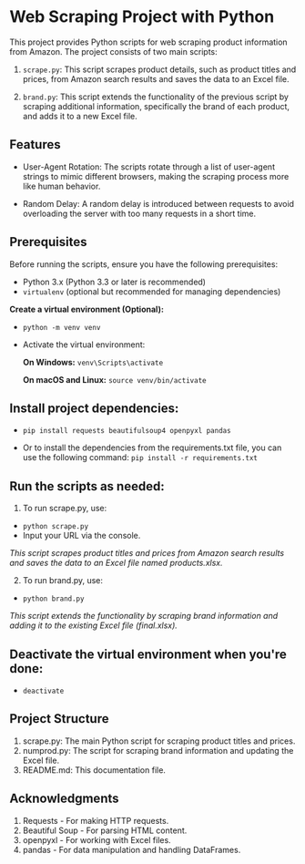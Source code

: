 # Web Scraping Project with Python

This project provides Python scripts for web scraping product information from Amazon. The project consists of two main scripts:

1. `scrape.py`: This script scrapes product details, such as product titles and prices, from Amazon search results and saves the data to an Excel file.

2. `brand.py`: This script extends the functionality of the previous script by scraping additional information, specifically the brand of each product, and adds it to a new Excel file.

## Features

- User-Agent Rotation: The scripts rotate through a list of user-agent strings to mimic different browsers, making the scraping process more like human behavior.

- Random Delay: A random delay is introduced between requests to avoid overloading the server with too many requests in a short time.

## Prerequisites

Before running the scripts, ensure you have the following prerequisites:

- Python 3.x (Python 3.3 or later is recommended)
- `virtualenv` (optional but recommended for managing dependencies)

__Create a virtual environment (Optional):__
- `python -m venv venv`

- Activate the virtual environment:

   __On Windows:__
  `venv\Scripts\activate`

  __On macOS and Linux:__
  `source venv/bin/activate`

## Install project dependencies:
- `pip install requests beautifulsoup4 openpyxl pandas`

-  Or to install the dependencies from the requirements.txt file, you can use the following command:
 `pip install -r requirements.txt`

## Run the scripts as needed:

1. To run scrape.py, use:
-  `python scrape.py`
-  Input your URL via the console.

_This script scrapes product titles and prices from Amazon search results and saves the data to an Excel file named products.xlsx._

2. To run brand.py, use:
- `python brand.py`

_This script extends the functionality by scraping brand information and adding it to the existing Excel file (final.xlsx)._

## Deactivate the virtual environment when you're done:
- `deactivate`

## Project Structure
1. scrape.py: The main Python script for scraping product titles and prices.
2. numprod.py: The script for scraping brand information and updating the Excel file.
3. README.md: This documentation file.

## Acknowledgments
1. Requests - For making HTTP requests.
2. Beautiful Soup - For parsing HTML content.
3. openpyxl - For working with Excel files.
4. pandas - For data manipulation and handling DataFrames.
